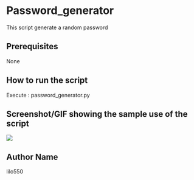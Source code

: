 # Password_generator
This script generate a random password
## Prerequisites
None
## How to run the script
Execute : password_generator.py
## Screenshot/GIF showing the sample use of the script
![](screenshot.png)
## Author Name
lilo550
